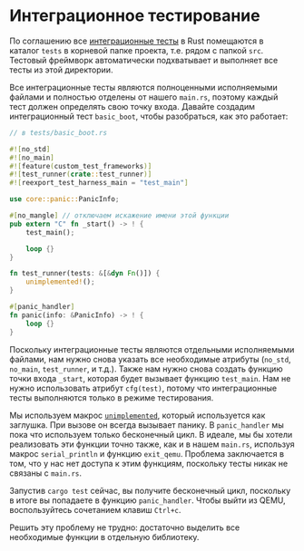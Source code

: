 # Интеграционное тестирование

По соглашению все [интеграционные тесты][integration tests] в Rust помещаются в каталог `tests` в корневой папке проекта, т.е. рядом с папкой `src`. Тестовый фреймворк автоматически подхватывает и выполняет все тесты из этой директории.

[integration tests]: https://doc.rust-lang.ru/book/ch11-03-test-organization.html#Интеграционные-тесты

Все интеграционные тесты являются полноценными исполняемыми файлами и полностью отделены от нашего `main.rs`, поэтому каждый тест должен определять свою точку входа. Давайте создадим интеграционный тест `basic_boot`, чтобы разобраться, как это работает:

```rust
// в tests/basic_boot.rs

#![no_std]
#![no_main]
#![feature(custom_test_frameworks)]
#![test_runner(crate::test_runner)]
#![reexport_test_harness_main = "test_main"]

use core::panic::PanicInfo;

#[no_mangle] // отключаем искажение имени этой функции
pub extern "C" fn _start() -> ! {
    test_main();

    loop {}
}

fn test_runner(tests: &[&dyn Fn()]) {
    unimplemented!();
}

#[panic_handler]
fn panic(info: &PanicInfo) -> ! {
    loop {}
}
```

Поскольку интеграционные тесты являются отдельными исполняемыми файлами, нам нужно снова указать все необходимые атрибуты (`no_std`, `no_main`, `test_runner`, и т.д.). Также нам нужно снова создать функцию точки входа `_start`, которая будет вызывает функцию `test_main`. Нам не нужно использовать атрибут `cfg(test)`, потому что интеграционные тесты выполняются только в режиме тестирования.

Мы используем макрос [`unimplemented`], который используется как заглушка. При вызове он всегда вызывает панику. В `panic_handler` мы пока что используем только бесконечный цикл. В идеале, мы бы хотели реализовать эти функции точно также, как и в нашем `main.rs`, используя макрос `serial_println` и функцию `exit_qemu`. Проблема заключается в том, что у нас нет доступа к этим функциям, поскольку тесты никак не связаны с `main.rs`.

[`unimplemented`]: https://doc.rust-lang.org/core/macro.unimplemented.html

Запустив `cargo test` сейчас, вы получите бесконечный цикл, поскольку в итоге вы попадаете в функцию `panic_handler`. Чтобы выйти из QEMU, воспользуйтесь сочетанием клавиш `Ctrl+c`.

Решить эту проблему не трудно: достаточно выделить все необходимые функции в отдельную библиотеку.
